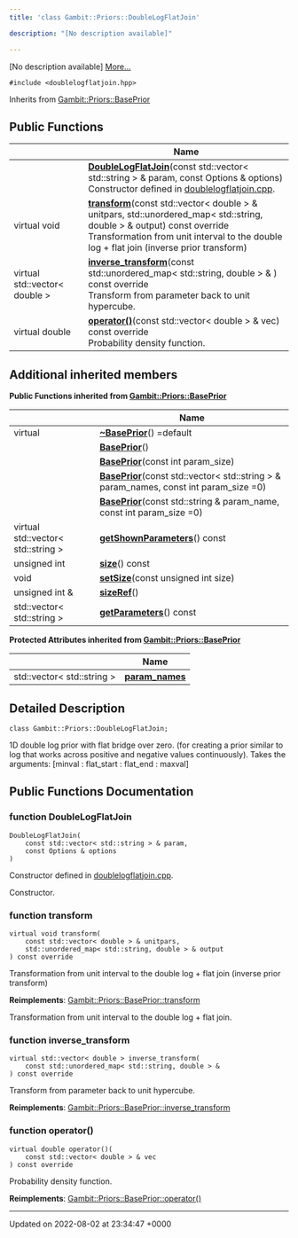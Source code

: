 ```yaml
---
title: 'class Gambit::Priors::DoubleLogFlatJoin'

description: "[No description available]"

---
```









[No description available] [More...](#detailed-description)


`#include <doublelogflatjoin.hpp>`

Inherits from [Gambit::Priors::BasePrior](/documentation/code/gambit_sphinx/classes/classgambit_1_1priors_1_1baseprior/)

## Public Functions

|                | Name           |
| -------------- | -------------- |
| | **[DoubleLogFlatJoin](/documentation/code/gambit_sphinx/classes/classgambit_1_1priors_1_1doublelogflatjoin/#function-doublelogflatjoin)**(const std::vector< std::string > & param, const Options & options)<br>Constructor defined in [doublelogflatjoin.cpp]().  |
| virtual void | **[transform](/documentation/code/gambit_sphinx/classes/classgambit_1_1priors_1_1doublelogflatjoin/#function-transform)**(const std::vector< double > & unitpars, std::unordered_map< std::string, double > & output) const override<br>Transformation from unit interval to the double log + flat join (inverse prior transform)  |
| virtual std::vector< double > | **[inverse_transform](/documentation/code/gambit_sphinx/classes/classgambit_1_1priors_1_1doublelogflatjoin/#function-inverse-transform)**(const std::unordered_map< std::string, double > & ) const override<br>Transform from parameter back to unit hypercube.  |
| virtual double | **[operator()](/documentation/code/gambit_sphinx/classes/classgambit_1_1priors_1_1doublelogflatjoin/#function-operator())**(const std::vector< double > & vec) const override<br>Probability density function.  |

## Additional inherited members

**Public Functions inherited from [Gambit::Priors::BasePrior](/documentation/code/gambit_sphinx/classes/classgambit_1_1priors_1_1baseprior/)**

|                | Name           |
| -------------- | -------------- |
| virtual | **[~BasePrior](/documentation/code/gambit_sphinx/classes/classgambit_1_1priors_1_1baseprior/#function-~baseprior)**() =default |
| | **[BasePrior](/documentation/code/gambit_sphinx/classes/classgambit_1_1priors_1_1baseprior/#function-baseprior)**() |
| | **[BasePrior](/documentation/code/gambit_sphinx/classes/classgambit_1_1priors_1_1baseprior/#function-baseprior)**(const int param_size) |
| | **[BasePrior](/documentation/code/gambit_sphinx/classes/classgambit_1_1priors_1_1baseprior/#function-baseprior)**(const std::vector< std::string > & param_names, const int param_size =0) |
| | **[BasePrior](/documentation/code/gambit_sphinx/classes/classgambit_1_1priors_1_1baseprior/#function-baseprior)**(const std::string & param_name, const int param_size =0) |
| virtual std::vector< std::string > | **[getShownParameters](/documentation/code/gambit_sphinx/classes/classgambit_1_1priors_1_1baseprior/#function-getshownparameters)**() const |
| unsigned int | **[size](/documentation/code/gambit_sphinx/classes/classgambit_1_1priors_1_1baseprior/#function-size)**() const |
| void | **[setSize](/documentation/code/gambit_sphinx/classes/classgambit_1_1priors_1_1baseprior/#function-setsize)**(const unsigned int size) |
| unsigned int & | **[sizeRef](/documentation/code/gambit_sphinx/classes/classgambit_1_1priors_1_1baseprior/#function-sizeref)**() |
| std::vector< std::string > | **[getParameters](/documentation/code/gambit_sphinx/classes/classgambit_1_1priors_1_1baseprior/#function-getparameters)**() const |

**Protected Attributes inherited from [Gambit::Priors::BasePrior](/documentation/code/gambit_sphinx/classes/classgambit_1_1priors_1_1baseprior/)**

|                | Name           |
| -------------- | -------------- |
| std::vector< std::string > | **[param_names](/documentation/code/gambit_sphinx/classes/classgambit_1_1priors_1_1baseprior/#variable-param-names)**  |


## Detailed Description

```
class Gambit::Priors::DoubleLogFlatJoin;
```


1D double log prior with flat bridge over zero. (for creating a prior similar to log that works across positive and negative values continuously). Takes the arguments: [minval : flat_start : flat_end : maxval] 

## Public Functions Documentation

### function DoubleLogFlatJoin

```
DoubleLogFlatJoin(
    const std::vector< std::string > & param,
    const Options & options
)
```

Constructor defined in [doublelogflatjoin.cpp](). 

Constructor. 


### function transform

```
virtual void transform(
    const std::vector< double > & unitpars,
    std::unordered_map< std::string, double > & output
) const override
```

Transformation from unit interval to the double log + flat join (inverse prior transform) 

**Reimplements**: [Gambit::Priors::BasePrior::transform](/documentation/code/gambit_sphinx/classes/classgambit_1_1priors_1_1baseprior/#function-transform)


Transformation from unit interval to the double log + flat join. 


### function inverse_transform

```
virtual std::vector< double > inverse_transform(
    const std::unordered_map< std::string, double > & 
) const override
```

Transform from parameter back to unit hypercube. 

**Reimplements**: [Gambit::Priors::BasePrior::inverse_transform](/documentation/code/gambit_sphinx/classes/classgambit_1_1priors_1_1baseprior/#function-inverse-transform)


### function operator()

```
virtual double operator()(
    const std::vector< double > & vec
) const override
```

Probability density function. 

**Reimplements**: [Gambit::Priors::BasePrior::operator()](/documentation/code/gambit_sphinx/classes/classgambit_1_1priors_1_1baseprior/#function-operator())


-------------------------------

Updated on 2022-08-02 at 23:34:47 +0000